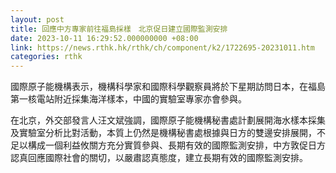 ```yaml
---
layout: post
title: 回應中方專家前往福島採樣　北京促日建立國際監測安排
date: 2023-10-11 16:29:52.000000000 +08:00
link: https://news.rthk.hk/rthk/ch/component/k2/1722695-20231011.htm
categories: rthk
---
```


國際原子能機構表示，機構科學家和國際科學觀察員將於下星期訪問日本，在福島第一核電站附近採集海洋樣本，中國的實驗室專家亦會參與。

在北京，外交部發言人汪文斌強調，國際原子能機構秘書處計劃展開海水樣本採集及實驗室分析比對活動，本質上仍然是機構秘書處根據與日方的雙邊安排展開，不足以構成一個利益攸關方充分實質參與、長期有效的國際監測安排，中方敦促日方認真回應國際社會的關切，以嚴肅認真態度，建立長期有效的國際監測安排。
